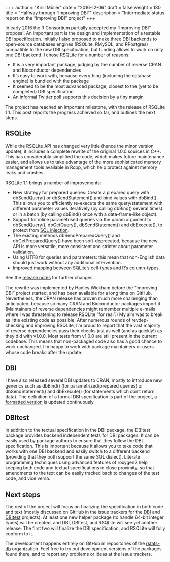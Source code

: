 +++
author = "Kirill Müller"
date = "2016-12-06"
draft = false
weight = 180
title = "Halfway through “Improving DBI”"
description = "Intermediate status report on the “Improving DBI” project"
+++

In early 2016 the R Consortium partially accepted my “Improving DBI”
proposal. An important part is the design and implementation of a
testable DBI specification. Initially I also proposed to make three DBI
backends to open-source databases engines (RSQLite, RMySQL, and
RPostgres) compatible to the new DBI specification, but funding allows
to work on only one DBI backend. I chose RSQLite for a number of
reasons:

-   It is a very important package, judging by the number of reverse
    CRAN and Bioconductor dependencies
-   It’s easy to work with, because everything (including the database
    engine) is bundled with the package
-   It seemed to be the most advanced package, closest to the (yet to be
    completed) DBI specification
-   An [informal Twitter
    poll](https://twitter.com/krlmlr/status/712950420969283584) supports
    this decision by a tiny margin

The project has reached an important milestone, with the release of
RSQLite 1.1. This post reports the progress achieved so far, and
outlines the next steps.

RSQLite
-------

While the RSQLite API has changed very little (hence the minor version
update), it includes a complete rewrite of the original 1.0.0 sources in
C++. This has considerably simplified the code, which makes future
maintenance easier, and allows us to take advantage of the more
sophisticated memory management tools available in Rcpp, which help
protect against memory leaks and crashes.

RSQLite 1.1 brings a number of improvements:

-   New strategy for prepared queries: Create a prepared query with
    dbSendQuery() or dbSendStatement() and bind values with dbBind().
    This allows you to efficiently re-execute the same query/statement
    with different parameter values iteratively (by calling dbBind()
    several times) or in a batch (by calling dbBind() once with a
    data-frame-like object).
-   Support for inline parametrised queries via the param argument to
    dbSendQuery(), dbGetQuery(), dbSendStatement() and dbExecute(), to
    protect from [SQL injection](https://xkcd.com/327/).
-   The existing methods dbSendPreparedQuery() and dbGetPreparedQuery()
    have been soft-deprecated, because the new API is more versatile,
    more consistent and stricter about parameter validation.
-   Using UTF8 for queries and parameters: this mean that non-English
    data should just work without any additional intervention.
-   Improved mapping between SQLite’s cell-types and R’s column-types.

See the [release
notes](https://github.com/rstats-db/RSQLite/releases/tag/v1.1) for
further changes.

The rewrite was implemented by Hadley Wickham before the “Improving DBI”
project started, and has been available for a long time on GitHub.
Nevertheless, the CRAN release has proven much more challenging than
anticipated, because so many CRAN and Bioconductor packages import it.
(Maintainers of reverse dependencies might remember multiple e-mails
where I was threatening to release RSQLite “for real”.) My aim was to
break as little existing code as possible. After numerous rounds of
revdep-checking and improving RSQLite, I’m proud to report that the vast
majority of reverse dependencies pass their checks just as well (and as
quickly!) as they did with v1.0.0. Most tests from v1.0.0 are still
present in the current codebase. This means that non-packaged code also
has a good chance to work unchanged. I’m happy to work with package
maintainers or users whose code breaks after the update.

DBI
---

I have also released several DBI updates to CRAN, mostly to introduce
new generics such as dbBind() (for parametrized/prepared queries) or
dbSendStatement() and dbExecute() (for statements which don’t return
data). The definition of a formal DBI specification is part of the
project, a [formatted
version](http://rstats-db.github.io/DBI/DBIspec.html) is updated
continuously.

DBItest
-------

In addition to the textual specification in the DBI package, the DBItest
package provides backend independent tests for DBI packages. It can be
easily used by package authors to ensure that they follow the DBI
specification. This is important because it allows you to take code that
works with one DBI backend and easily switch to a different backend
(providing that they both support the same SQL dialect). Literate
programming techniques using advanced features of roxygen2 help keeping
both code and textual specifications in close proximity, so that
amendments to the text can be easily tracked back to changes of the test
code, and vice versa.

Next steps
----------

The rest of the project will focus on finalizing the specification in
both code and text (mostly discussed on GitHub in the issue trackers for
the [DBI](https://github.com/rstats-db/DBI/issues) and
[DBItest](https://github.com/rstats-db/DBItest/issues) projects). At
least one new helper package (to handle 64-bit integer types) will be
created, and DBI, DBItest, and RSQLite will see yet another release: The
first two will finalize the DBI specification, and RSQLite will fully
conform to it.

The development happens entirely on GitHub in repositories of the
[rstats-db](https://github.com/rstats-db) organization. Feel free to try
out development versions of the packages found there, and to report any
problems or ideas at the issue trackers.
